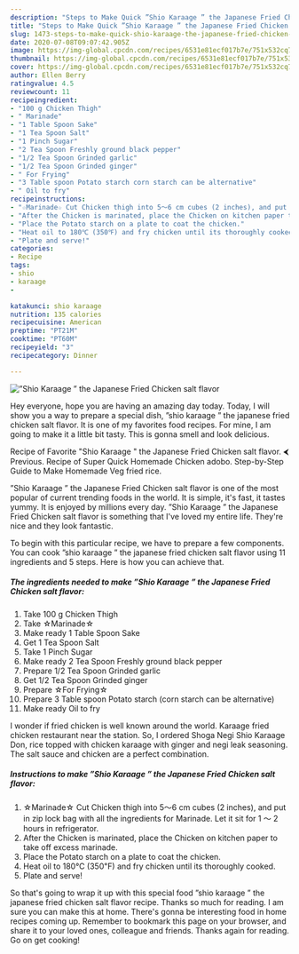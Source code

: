 ```yaml
---
description: "Steps to Make Quick ”Shio Karaage ” the Japanese Fried Chicken salt flavor"
title: "Steps to Make Quick ”Shio Karaage ” the Japanese Fried Chicken salt flavor"
slug: 1473-steps-to-make-quick-shio-karaage-the-japanese-fried-chicken-salt-flavor
date: 2020-07-08T09:07:42.905Z
image: https://img-global.cpcdn.com/recipes/6531e81ecf017b7e/751x532cq70/shio-karaage-the-japanese-fried-chicken-salt-flavor-recipe-main-photo.jpg
thumbnail: https://img-global.cpcdn.com/recipes/6531e81ecf017b7e/751x532cq70/shio-karaage-the-japanese-fried-chicken-salt-flavor-recipe-main-photo.jpg
cover: https://img-global.cpcdn.com/recipes/6531e81ecf017b7e/751x532cq70/shio-karaage-the-japanese-fried-chicken-salt-flavor-recipe-main-photo.jpg
author: Ellen Berry
ratingvalue: 4.5
reviewcount: 11
recipeingredient:
- "100 g Chicken Thigh"
- " Marinade"
- "1 Table Spoon Sake"
- "1 Tea Spoon Salt"
- "1 Pinch Sugar"
- "2 Tea Spoon Freshly ground black pepper"
- "1/2 Tea Spoon Grinded garlic"
- "1/2 Tea Spoon Grinded ginger"
- " For Frying"
- "3 Table spoon Potato starch corn starch can be alternative"
- " Oil to fry"
recipeinstructions:
- "☆Marinade☆ Cut Chicken thigh into 5〜6 cm cubes (2 inches), and put in zip lock bag with all the ingredients for Marinade. Let it sit for 1 〜 2 hours in refrigerator."
- "After the Chicken is marinated, place the Chicken on kitchen paper to take off excess marinade."
- "Place the Potato starch on a plate to coat the chicken."
- "Heat oil to 180℃ (350℉) and fry chicken until its thoroughly cooked."
- "Plate and serve!"
categories:
- Recipe
tags:
- shio
- karaage
- 

katakunci: shio karaage  
nutrition: 135 calories
recipecuisine: American
preptime: "PT21M"
cooktime: "PT60M"
recipeyield: "3"
recipecategory: Dinner

---
```



![”Shio Karaage ” the Japanese Fried Chicken salt flavor](https://img-global.cpcdn.com/recipes/6531e81ecf017b7e/751x532cq70/shio-karaage-the-japanese-fried-chicken-salt-flavor-recipe-main-photo.jpg)

Hey everyone, hope you are having an amazing day today. Today, I will show you a way to prepare a special dish, ”shio karaage ” the japanese fried chicken salt flavor. It is one of my favorites food recipes. For mine, I am going to make it a little bit tasty. This is gonna smell and look delicious.

Recipe of Favorite &#34;Shio Karaage &#34; the Japanese Fried Chicken salt flavor. ⮜ Previous. Recipe of Super Quick Homemade Chicken adobo. Step-by-Step Guide to Make Homemade Veg fried rice.

”Shio Karaage ” the Japanese Fried Chicken salt flavor is one of the most popular of current trending foods in the world. It is simple, it's fast, it tastes yummy. It is enjoyed by millions every day. ”Shio Karaage ” the Japanese Fried Chicken salt flavor is something that I've loved my entire life. They're nice and they look fantastic.


To begin with this particular recipe, we have to prepare a few components. You can cook ”shio karaage ” the japanese fried chicken salt flavor using 11 ingredients and 5 steps. Here is how you can achieve that.

<!--inarticleads1-->

##### The ingredients needed to make ”Shio Karaage ” the Japanese Fried Chicken salt flavor:

1. Take 100 g Chicken Thigh
1. Take  ☆Marinade☆
1. Make ready 1 Table Spoon Sake
1. Get 1 Tea Spoon Salt
1. Take 1 Pinch Sugar
1. Make ready 2 Tea Spoon Freshly ground black pepper
1. Prepare 1/2 Tea Spoon Grinded garlic
1. Get 1/2 Tea Spoon Grinded ginger
1. Prepare  ☆For Frying☆
1. Prepare 3 Table spoon Potato starch (corn starch can be alternative)
1. Make ready  Oil to fry


I wonder if fried chicken is well known around the world. Karaage fried chicken restaurant near the station. So, I ordered Shoga Negi Shio Karaage Don, rice topped with chicken karaage with ginger and negi leak seasoning. The salt sauce and chicken are a perfect combination. 

<!--inarticleads2-->

##### Instructions to make ”Shio Karaage ” the Japanese Fried Chicken salt flavor:

1. ☆Marinade☆ Cut Chicken thigh into 5〜6 cm cubes (2 inches), and put in zip lock bag with all the ingredients for Marinade. Let it sit for 1 〜 2 hours in refrigerator.
1. After the Chicken is marinated, place the Chicken on kitchen paper to take off excess marinade.
1. Place the Potato starch on a plate to coat the chicken.
1. Heat oil to 180℃ (350℉) and fry chicken until its thoroughly cooked.
1. Plate and serve!




So that's going to wrap it up with this special food ”shio karaage ” the japanese fried chicken salt flavor recipe. Thanks so much for reading. I am sure you can make this at home. There's gonna be interesting food in home recipes coming up. Remember to bookmark this page on your browser, and share it to your loved ones, colleague and friends. Thanks again for reading. Go on get cooking!
